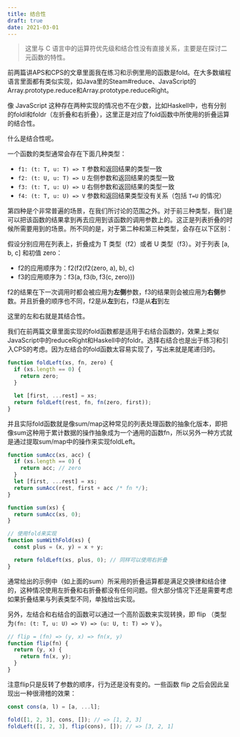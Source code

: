 ```yaml
---
title: 结合性
draft: true
date: 2021-03-01
---
```


> 这里与 C 语言中的运算符优先级和结合性没有直接关系，主要是在探讨二元函数的特性。

前两篇讲APS和CPS的文章里面我在练习和示例里用的函数是fold。在大多数编程语言里面都有类似实现，如Java里的Steam#reduce、JavaScript的Array.prototype.reduce和Array.prototype.reduceRight。

像 JavaScript 这种存在两种实现的情况也不在少数，比如Haskell中，也有分别的foldl和foldr（左折叠和右折叠），这里正是对应了fold函数中所使用的折叠运算的结合性。

什么是结合性呢。

一个函数的类型通常会存在下面几种类型：

- `f1: (t: T, u: T) => T` 参数和返回结果的类型一致
- `f2: (t: U, u: T) => U` 左侧参数和返回结果的类型一致
- `f3: (t: T, u: U) => U` 右侧参数和返回结果的类型一致
- `f4: (t: T, u: U) => V` 参数和返回结果类型没有关系（包括 `T=U` 的情况）

第四种是个非常普遍的场景，在我们所讨论的范围之外。对于前三种类型，我们是可以把该函数的结果拿到再去应用到该函数的调用参数上的。这正是列表折叠的时候所需要用到的场景。所不同的是，对于第二种和第三种类型，会存在以下区别：

假设分别应用在列表上，折叠成为 T 类型（f2）或者 U 类型（f3）。对于列表 [a, b, c] 和初值 zero：

- f2的应用顺序为：f2(f2(f2(zero, a), b), c)
- f3的应用顺序为：f3(a, f3(b, f3(c, zero)))

f2的结果在下一次调用时都会被应用为**左侧**参数，f3的结果则会被应用为**右侧**参数。并且折叠的顺序也不同，f2是从**左**到右，f3是从**右**到左

这里的左和右就是其结合性。

我们在前两篇文章里面实现的fold函数都是适用于右结合函数的，效果上类似JavaScript中的reduceRight和Haskell中的foldr。选择右结合也是出于练习和引入CPS的考虑。因为左结合的fold函数太容易实现了，写出来就是尾递归的。

```js
function foldLeft(xs, fn, zero) {
  if (xs.length == 0) {
    return zero;
  }

  let [first, ...rest] = xs;
  return foldLeft(rest, fn, fn(zero, first));
}
```

并且实际fold函数就是像sum/map这种常见的列表处理函数的抽象化版本，即把像sum这种用于累计数据的操作抽象成为一个通用的函数fn，所以另外一种方式就是通过提取sum/map中的操作来实现foldLeft。

```js
function sumAcc(xs, acc) {
  if (xs.length == 0) {
    return acc; // zero
  }
  let [first, ...rest] = xs;
  return sumAcc(rest, first + acc /* fn */);
}

function sum(xs) {
  return sumAcc(xs, 0);
}

// 使用fold来实现
function sumWithFold(xs) {
  const plus = (x, y) = x + y;

  return foldLeft(xs, plus, 0); // 同样可以使用右折叠
}
```

通常给出的示例中（如上面的sum）所采用的折叠运算都是满足交换律和结合律的，这种情况使用左折叠和右折叠都没有任何问题。但大部分情况下还是需要考虑如果折叠结果与列表类型不同，单独给出实现。

另外，左结合和右结合的函数可以通过一个高阶函数来实现转换，即 flip （类型为`(fn: (t: T, u: U) => V) => (u: U, t: T) => V` ）。

```js
// flip = (fn) => (y, x) => fn(x, y)
function flip(fn) {
  return (y, x) {
    return fn(x, y);
  }
}
```

注意flip只是反转了参数的顺序，行为还是没有变的。一些函数 flip 之后会因此呈现出一种很滑稽的效果：

```js
const cons(a, l) = [a, ...l];

fold([1, 2, 3], cons, []); // => [1, 2, 3]
foldLeft([1, 2, 3], flip(cons), []); // => [3, 2, 1]
```

